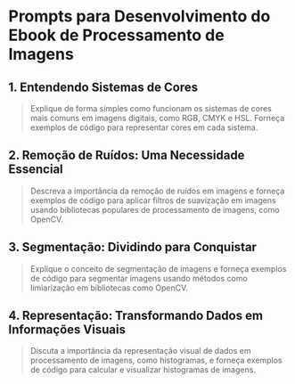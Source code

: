 # Prompts para Desenvolvimento do Ebook de Processamento de Imagens

## 1. Entendendo Sistemas de Cores

> Explique de forma simples como funcionam os sistemas de cores mais comuns em imagens digitais, como RGB, CMYK e HSL. Forneça exemplos de código para representar cores em cada sistema.

## 2. Remoção de Ruídos: Uma Necessidade Essencial

> Descreva a importância da remoção de ruídos em imagens e forneça exemplos de código para aplicar filtros de suavização em imagens usando bibliotecas populares de processamento de imagens, como OpenCV.

## 3. Segmentação: Dividindo para Conquistar

> Explique o conceito de segmentação de imagens e forneça exemplos de código para segmentar imagens usando métodos como limiarização em bibliotecas como OpenCV.

## 4. Representação: Transformando Dados em Informações Visuais

> Discuta a importância da representação visual de dados em processamento de imagens, como histogramas, e forneça exemplos de código para calcular e visualizar histogramas de imagens.

